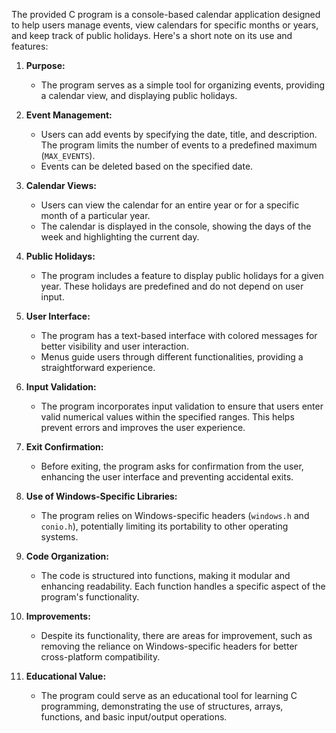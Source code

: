 The provided C program is a console-based calendar application designed to help users manage events, view calendars for specific months or years, and keep track of public holidays. Here's a short note on its use and features:

1. **Purpose:**
   - The program serves as a simple tool for organizing events, providing a calendar view, and displaying public holidays.

2. **Event Management:**
   - Users can add events by specifying the date, title, and description. The program limits the number of events to a predefined maximum (`MAX_EVENTS`).
   - Events can be deleted based on the specified date.

3. **Calendar Views:**
   - Users can view the calendar for an entire year or for a specific month of a particular year.
   - The calendar is displayed in the console, showing the days of the week and highlighting the current day.

4. **Public Holidays:**
   - The program includes a feature to display public holidays for a given year. These holidays are predefined and do not depend on user input.

5. **User Interface:**
   - The program has a text-based interface with colored messages for better visibility and user interaction.
   - Menus guide users through different functionalities, providing a straightforward experience.

6. **Input Validation:**
   - The program incorporates input validation to ensure that users enter valid numerical values within the specified ranges. This helps prevent errors and improves the user experience.

7. **Exit Confirmation:**
   - Before exiting, the program asks for confirmation from the user, enhancing the user interface and preventing accidental exits.

8. **Use of Windows-Specific Libraries:**
   - The program relies on Windows-specific headers (`windows.h` and `conio.h`), potentially limiting its portability to other operating systems.

9. **Code Organization:**
   - The code is structured into functions, making it modular and enhancing readability. Each function handles a specific aspect of the program's functionality.

10. **Improvements:**
    - Despite its functionality, there are areas for improvement, such as removing the reliance on Windows-specific headers for better cross-platform compatibility.

11. **Educational Value:**
    - The program could serve as an educational tool for learning C programming, demonstrating the use of structures, arrays, functions, and basic input/output operations.
